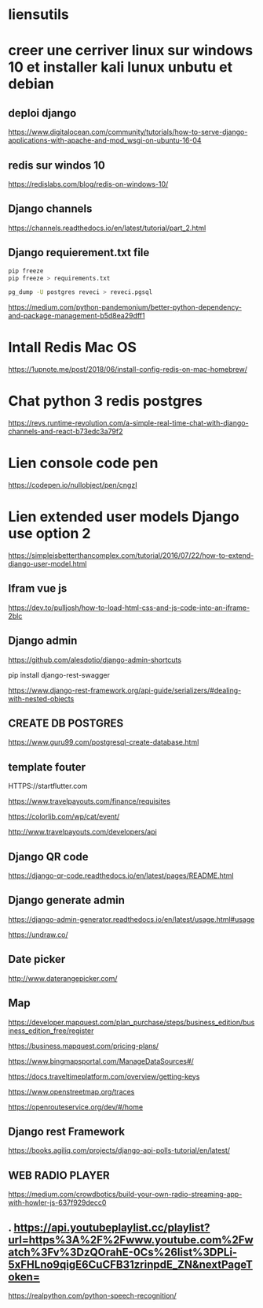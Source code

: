 # liensutils
# creer une cerriver linux sur windows 10 et installer kali lunux unbutu et debian

## deploi django

https://www.digitalocean.com/community/tutorials/how-to-serve-django-applications-with-apache-and-mod_wsgi-on-ubuntu-16-04


## redis sur windos 10
https://redislabs.com/blog/redis-on-windows-10/

## Django channels

https://channels.readthedocs.io/en/latest/tutorial/part_2.html



## Django requierement.txt file

```bash
pip freeze
pip freeze > requirements.txt

pg_dump -U postgres reveci > reveci.pgsql
```


https://medium.com/python-pandemonium/better-python-dependency-and-package-management-b5d8ea29dff1



# Intall Redis Mac OS

https://1upnote.me/post/2018/06/install-config-redis-on-mac-homebrew/


# Chat python 3 redis postgres

https://revs.runtime-revolution.com/a-simple-real-time-chat-with-django-channels-and-react-b73edc3a79f2



# Lien console code pen
https://codepen.io/nullobject/pen/cngzI


# Lien extended user models Django use  option 2

https://simpleisbetterthancomplex.com/tutorial/2016/07/22/how-to-extend-django-user-model.html

## Ifram vue js 

https://dev.to/pulljosh/how-to-load-html-css-and-js-code-into-an-iframe-2blc


## Django admin

https://github.com/alesdotio/django-admin-shortcuts


pip install django-rest-swagger

https://www.django-rest-framework.org/api-guide/serializers/#dealing-with-nested-objects


## CREATE DB POSTGRES

https://www.guru99.com/postgresql-create-database.html


## template fouter

HTTPS://startflutter.com


https://www.travelpayouts.com/finance/requisites


https://colorlib.com/wp/cat/event/

http://www.travelpayouts.com/developers/api


## Django QR code

https://django-qr-code.readthedocs.io/en/latest/pages/README.html


## Django generate admin


https://django-admin-generator.readthedocs.io/en/latest/usage.html#usage



https://undraw.co/

## Date picker
http://www.daterangepicker.com/

## Map

https://developer.mapquest.com/plan_purchase/steps/business_edition/business_edition_free/register

https://business.mapquest.com/pricing-plans/

https://www.bingmapsportal.com/ManageDataSources#/

https://docs.traveltimeplatform.com/overview/getting-keys

https://www.openstreetmap.org/traces

https://openrouteservice.org/dev/#/home

## Django rest Framework

https://books.agiliq.com/projects/django-api-polls-tutorial/en/latest/

## WEB RADIO PLAYER

https://medium.com/crowdbotics/build-your-own-radio-streaming-app-with-howler-js-637f929decc0



## . https://api.youtubeplaylist.cc/playlist?url=https%3A%2F%2Fwww.youtube.com%2Fwatch%3Fv%3DzQOrahE-0Cs%26list%3DPLi-5xFHLno9qigE6CuCFB31zrinpdE_ZN&nextPageToken=



https://realpython.com/python-speech-recognition/


